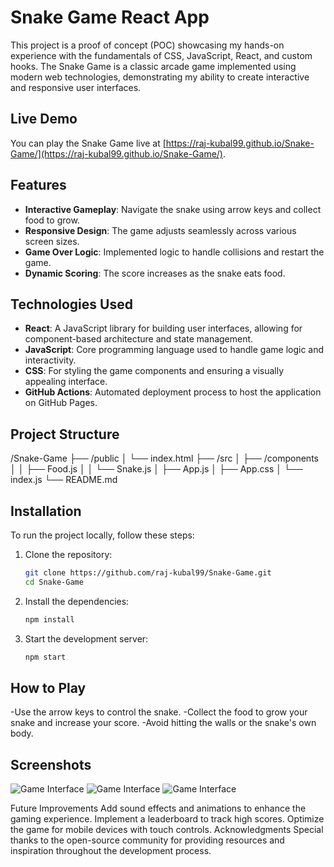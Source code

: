 # Snake Game React App

This project is a proof of concept (POC) showcasing my hands-on experience with the fundamentals of CSS, JavaScript, React, and custom hooks. The Snake Game is a classic arcade game implemented using modern web technologies, demonstrating my ability to create interactive and responsive user interfaces.

## Live Demo

You can play the Snake Game live at [https://raj-kubal99.github.io/Snake-Game/](https://raj-kubal99.github.io/Snake-Game/).

## Features

- **Interactive Gameplay**: Navigate the snake using arrow keys and collect food to grow.
- **Responsive Design**: The game adjusts seamlessly across various screen sizes.
- **Game Over Logic**: Implemented logic to handle collisions and restart the game.
- **Dynamic Scoring**: The score increases as the snake eats food.

## Technologies Used

- **React**: A JavaScript library for building user interfaces, allowing for component-based architecture and state management.
- **JavaScript**: Core programming language used to handle game logic and interactivity.
- **CSS**: For styling the game components and ensuring a visually appealing interface.
- **GitHub Actions**: Automated deployment process to host the application on GitHub Pages.

## Project Structure
/Snake-Game 
├── /public 
│ └── index.html 
├── /src 
│ ├── /components 
│ │ ├── Food.js 
│ │ └── Snake.js 
│ ├── App.js 
│ ├── App.css 
│ └── index.js 
└── README.md


## Installation

To run the project locally, follow these steps:

1. Clone the repository:
   ```bash
   git clone https://github.com/raj-kubal99/Snake-Game.git
   cd Snake-Game

2. Install the dependencies:
   ```bash
   npm install

3. Start the development server:
   ```bash
   npm start

## How to Play

-Use the arrow keys to control the snake.
-Collect the food to grow your snake and increase your score.
-Avoid hitting the walls or the snake's own body.

## Screenshots
![Game Interface](./public/images/game_beginning.png)
![Game Interface](./public/images/game_play.png)
![Game Interface](./public/images/game_end.png)

Future Improvements
Add sound effects and animations to enhance the gaming experience.
Implement a leaderboard to track high scores.
Optimize the game for mobile devices with touch controls.
Acknowledgments
Special thanks to the open-source community for providing resources and inspiration throughout the development process.
